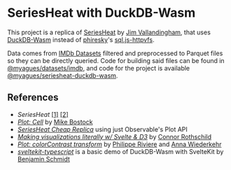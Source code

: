 # SeriesHeat with DuckDB-Wasm

This project is a replica of [SeriesHeat](https://vallandingham.me/seriesheat) by [Jim Vallandingham](https://vallandingham.me), that uses [DuckDB-Wasm](https://duckdb.org/2021/10/29/duckdb-wasm.html) instead of [phiresky](https://phiresky.github.io/blog)'s [sql.js-httpvfs](https://github.com/phiresky/sql.js-httpvfs).

Data comes from [IMDb Datasets](https://www.imdb.com/interfaces) filtered and preprocessed to Parquet files so they can be directly queried. Code for building said files can be found in [@myagues/datasets/imdb](https://github.com/myagues/datasets/tree/main/imdb), and code for the project is available [@myagues/seriesheat-duckdb-wasm](https://github.com/myagues/seriesheat-duckdb-wasm).

## References

- _SeriesHeat_ [[1]](https://vallandingham.me/seriesheat) [[2]](https://twitter.com/vlandham/status/1445406386968571904)
- [_Plot: Cell_](https://observablehq.com/@observablehq/plot-cell#cell-16) by [Mike Bostock](https://bost.ocks.org/mike)
- [_SeriesHeat Cheap Replica_](https://observablehq.com/@myagues/seriesheat-cheap-replica) using just Observable's Plot API
- [_Making visualizations literally w/ Svelte & D3_](https://www.connorrothschild.com/post/svelte-and-d3) by [Connor Rothschild](https://github.com/connorrothschild)
- [_Plot: colorContrast transform_](https://observablehq.com/@observablehq/plot-colorcontrast-custom-transform) by [Philippe Riviere](https://github.com/Fil) and [Anna Wiederkehr](http://annawiederkehr.com)
- [_sveltekit-typescript_](https://github.com/duckdb-wasm-examples/sveltekit-typescript) is a basic demo of DuckDB-Wasm with SvelteKit by [Benjamin Schmidt](https://benschmidt.org)

